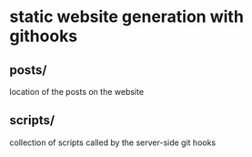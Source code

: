 # static website generation with githooks

## posts/
location of the posts on the website

## scripts/
collection of scripts called by the server-side git hooks
